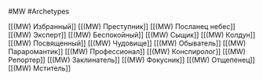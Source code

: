 #MW #Archetypes

[[(MW) Избранный]]
[[(MW) Преступник]]
[[(MW) Посланец небес]]
[[(MW) Эксперт]]
[[(MW) Беспокойный]]
[[(MW) Сыщик]]
[[(MW) Колдун]]
[[(MW) Посвященный]]
[[(MW) Чудовище]]
[[(MW) Обыватель]]
[[(MW) Параромантик]]
[[(MW) Профессионал]]
[[(MW) Конспиролог]]
[[(MW) Репортер]]
[[(MW) Заклинатель]]
[[(MW) Фокусник]]
[[(MW) Отщепенец]]
[[(MW) Мститель]]



